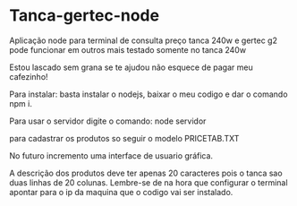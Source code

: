 # Tanca-gertec-node
Aplicação node para terminal de consulta preço tanca 240w e gertec g2
pode funcionar em outros mais testado somente no tanca 240w

Estou lascado sem grana se te ajudou não esquece de pagar meu cafezinho!

Para instalar: basta instalar o nodejs, baixar o meu codigo e dar o comando npm i.

Para usar o servidor digite o comando: node servidor

para cadastrar os produtos so seguir o modelo PRICETAB.TXT

No futuro incremento uma interface de usuario gráfica.

A descrição dos produtos deve ter apenas 20 caracteres pois o tanca sao duas linhas de 20 colunas.
Lembre-se de na hora que configurar o terminal apontar para o ip da maquina que o codigo vai ser instalado.



